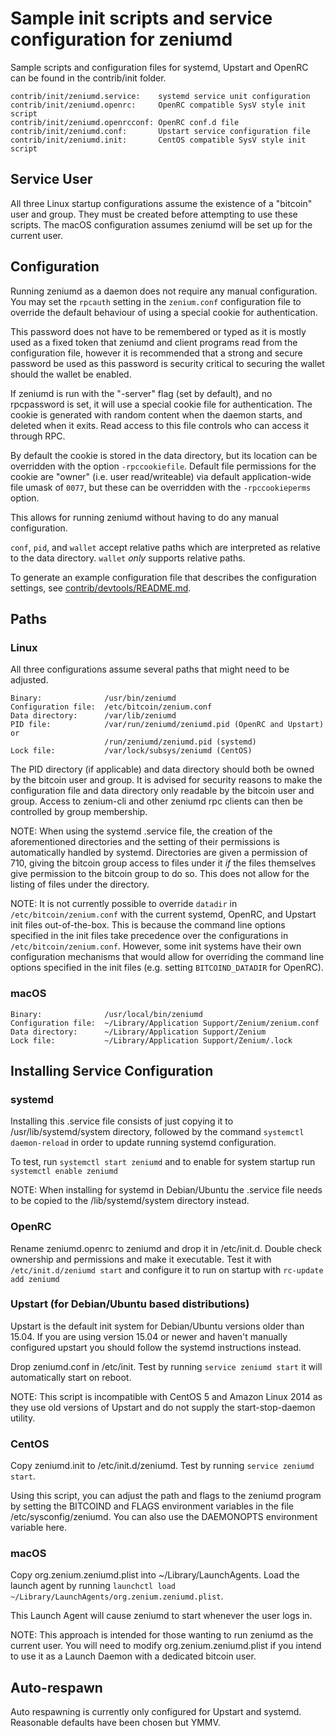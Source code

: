 Sample init scripts and service configuration for zeniumd
==========================================================

Sample scripts and configuration files for systemd, Upstart and OpenRC
can be found in the contrib/init folder.

    contrib/init/zeniumd.service:    systemd service unit configuration
    contrib/init/zeniumd.openrc:     OpenRC compatible SysV style init script
    contrib/init/zeniumd.openrcconf: OpenRC conf.d file
    contrib/init/zeniumd.conf:       Upstart service configuration file
    contrib/init/zeniumd.init:       CentOS compatible SysV style init script

Service User
---------------------------------

All three Linux startup configurations assume the existence of a "bitcoin" user
and group.  They must be created before attempting to use these scripts.
The macOS configuration assumes zeniumd will be set up for the current user.

Configuration
---------------------------------

Running zeniumd as a daemon does not require any manual configuration. You may
set the `rpcauth` setting in the `zenium.conf` configuration file to override
the default behaviour of using a special cookie for authentication.

This password does not have to be remembered or typed as it is mostly used
as a fixed token that zeniumd and client programs read from the configuration
file, however it is recommended that a strong and secure password be used
as this password is security critical to securing the wallet should the
wallet be enabled.

If zeniumd is run with the "-server" flag (set by default), and no rpcpassword is set,
it will use a special cookie file for authentication. The cookie is generated with random
content when the daemon starts, and deleted when it exits. Read access to this file
controls who can access it through RPC.

By default the cookie is stored in the data directory, but its location can be
overridden with the option `-rpccookiefile`. Default file permissions for the
cookie are "owner" (i.e. user read/writeable) via default application-wide file
umask of `0077`, but these can be overridden with the `-rpccookieperms` option.

This allows for running zeniumd without having to do any manual configuration.

`conf`, `pid`, and `wallet` accept relative paths which are interpreted as
relative to the data directory. `wallet` *only* supports relative paths.

To generate an example configuration file that describes the configuration settings,
see [contrib/devtools/README.md](../contrib/devtools/README.md#gen-zenium-confsh).

Paths
---------------------------------

### Linux

All three configurations assume several paths that might need to be adjusted.

    Binary:              /usr/bin/zeniumd
    Configuration file:  /etc/bitcoin/zenium.conf
    Data directory:      /var/lib/zeniumd
    PID file:            /var/run/zeniumd/zeniumd.pid (OpenRC and Upstart) or
                         /run/zeniumd/zeniumd.pid (systemd)
    Lock file:           /var/lock/subsys/zeniumd (CentOS)

The PID directory (if applicable) and data directory should both be owned by the
bitcoin user and group. It is advised for security reasons to make the
configuration file and data directory only readable by the bitcoin user and
group. Access to zenium-cli and other zeniumd rpc clients can then be
controlled by group membership.

NOTE: When using the systemd .service file, the creation of the aforementioned
directories and the setting of their permissions is automatically handled by
systemd. Directories are given a permission of 710, giving the bitcoin group
access to files under it _if_ the files themselves give permission to the
bitcoin group to do so. This does not allow
for the listing of files under the directory.

NOTE: It is not currently possible to override `datadir` in
`/etc/bitcoin/zenium.conf` with the current systemd, OpenRC, and Upstart init
files out-of-the-box. This is because the command line options specified in the
init files take precedence over the configurations in
`/etc/bitcoin/zenium.conf`. However, some init systems have their own
configuration mechanisms that would allow for overriding the command line
options specified in the init files (e.g. setting `BITCOIND_DATADIR` for
OpenRC).

### macOS

    Binary:              /usr/local/bin/zeniumd
    Configuration file:  ~/Library/Application Support/Zenium/zenium.conf
    Data directory:      ~/Library/Application Support/Zenium
    Lock file:           ~/Library/Application Support/Zenium/.lock

Installing Service Configuration
-----------------------------------

### systemd

Installing this .service file consists of just copying it to
/usr/lib/systemd/system directory, followed by the command
`systemctl daemon-reload` in order to update running systemd configuration.

To test, run `systemctl start zeniumd` and to enable for system startup run
`systemctl enable zeniumd`

NOTE: When installing for systemd in Debian/Ubuntu the .service file needs to be copied to the /lib/systemd/system directory instead.

### OpenRC

Rename zeniumd.openrc to zeniumd and drop it in /etc/init.d.  Double
check ownership and permissions and make it executable.  Test it with
`/etc/init.d/zeniumd start` and configure it to run on startup with
`rc-update add zeniumd`

### Upstart (for Debian/Ubuntu based distributions)

Upstart is the default init system for Debian/Ubuntu versions older than 15.04. If you are using version 15.04 or newer and haven't manually configured upstart you should follow the systemd instructions instead.

Drop zeniumd.conf in /etc/init.  Test by running `service zeniumd start`
it will automatically start on reboot.

NOTE: This script is incompatible with CentOS 5 and Amazon Linux 2014 as they
use old versions of Upstart and do not supply the start-stop-daemon utility.

### CentOS

Copy zeniumd.init to /etc/init.d/zeniumd. Test by running `service zeniumd start`.

Using this script, you can adjust the path and flags to the zeniumd program by
setting the BITCOIND and FLAGS environment variables in the file
/etc/sysconfig/zeniumd. You can also use the DAEMONOPTS environment variable here.

### macOS

Copy org.zenium.zeniumd.plist into ~/Library/LaunchAgents. Load the launch agent by
running `launchctl load ~/Library/LaunchAgents/org.zenium.zeniumd.plist`.

This Launch Agent will cause zeniumd to start whenever the user logs in.

NOTE: This approach is intended for those wanting to run zeniumd as the current user.
You will need to modify org.zenium.zeniumd.plist if you intend to use it as a
Launch Daemon with a dedicated bitcoin user.

Auto-respawn
-----------------------------------

Auto respawning is currently only configured for Upstart and systemd.
Reasonable defaults have been chosen but YMMV.
